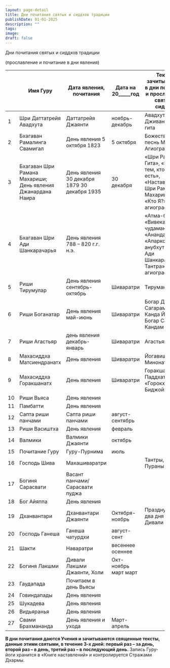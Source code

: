 ```yaml
---
layout: page-detail
title: Дни почитания святых и сиддхов традиции
publishDate: 01-01-2025
description: ""
tags: 
image: 
draft: false
---
```


 Дни почитания святых и сиддхов традиции

 (прославление и почитание в дни явления)

|     | **Имя Гуру**                                                 | **Дата явления, почитания**                    | **Дата на 20\_\_\_\_\_год** | **Тексты, зачитываемые в дни почитания и прославления святых и сиддхов**                                                |     |
| --- | ------------------------------------------------------------ | ---------------------------------------------- | --------------------------- | ----------------------------------------------------------------------------------------------------------------------- | --- |
| 1   | Шри Даттатрейя Авадхута                                      | Даттатрейя Джаянти                             | ноябрь-декабрь              | Авадхута-гита  Дживанмукта-гита                                                                                         |     |
| 2   | Бхагаван Рамалинга Свамигал                                  | День явления  5 октября 1823                   | 5 октября                   | Божественная песнь Милости, Агиография                                                                                  |     |
| 3   | Бхагаван Шри Рамана Махариши;  День явления Джанардана Наира | День явления  30 декабря 1879  30 декабря 1935 | 30 декабря                  | «Шри Рамана Гита», «Будь тем, кто ты есть», «Наставления Шри Раманы Махариши», «Кто Я?», агиография                     |     |
| 4   | Бхагаван Шри Ади Шанкарачарья                                | День явления  788 – 820 г.г. н.э.              |                             | «Атма-боддха», «Вивека-чудамани», «Анандалахари», «Апаркоша-анубхути», «Шри Ади Шанкарачарья Тантра» и т.д., агиография |     |
| 5   | Риши Тирумулар                                               | День явления  сентябрь-октябрь                 | Шиваратри                   | Тирумантирам                                                                                                            |     |
| 6   | Риши Боганатар                                               | День явления  май-июнь                         | Шиваратри                   | Богар Джнана Сагарам  Богар Канда Йога  Богар Саптха Кандам                                                             |     |
| 7   | Риши Агастьяр                                                | день явления  декабрь-январь                   | Шиваратри                   | Агастьям                                                                                                                |     |
| 8   | Махасиддха  Матсиендранатх                                   | День явления                                   | Шиваратри                   | Йогавишая Минонатха                                                                                                     |     |
| 9   | Махасиддха  Горакшанатх                                      | День явления                                   | Шиваратри                   | Горакша Паддхати  «Горокхо Биджой»                                                                                      |     |
| 10  | Риши Вьяса                                                   | День явления                                   |                             |                                                                                                                         |     |
| 11  | Памбатти                                                     | День явления                                   |                             |                                                                                                                         |     |
| 12  | Сапта риши панчами                                           | Сапта риши панчами                             | август-сентябрь             |                                                                                                                         |     |
| 13  | Риши Васиштха                                                | День явления                                   | февраль                     |                                                                                                                         |     |
| 14  | Валмики                                                      | Валмики Джаянти                                | октябрь                     |                                                                                                                         |     |
| 15  | Почитание Гуру                                               | Гуру-Пурнима                                   | июль                        |                                                                                                                         |     |
| 16  | Господь Шива                                                 | Махашиваратри                                  |                             | Тантры, Агамы, Пураны                                                                                                   |     |
| 17  | Богиня Сарасвати                                             | Васант панчами/Сарасвати пуджа                 |                             |                                                                                                                         |     |
| 18  | Бог Айяппа                                                   | День явления                                   |                             |                                                                                                                         |     |
| 19  | Дханвантари                                                  | Дханвантари Джаянти                            | Октября-ноябрь              | Празднуется за два дня до Дивали                                                                                        |     |
| 20  | Господь Ганеша                                               | Ганеша чатурдхи                                | август-сент                 |                                                                                                                         |     |
| 21  | Шакти                                                        | Наваратри                                      | весеннее  осеннее           |                                                                                                                         |     |
| 22  | Богиня Лакшми                                                | Дивали  Лакшми Джаянти,  Холи                  | Окт-ноябрь  март  март      |                                                                                                                         |     |
| 23  | Гаудапада                                                    | Почитаем в день Вьясы                          |                             |                                                                                                                         |     |
| 24  | Говиндапады                                                  | День явления                                   |                             |                                                                                                                         |     |
| 25  | Шукадева                                                     | День явления                                   |                             |                                                                                                                         |     |
| 26  | Видьяранья                                                   | День явления                                   |                             |                                                                                                                         |     |
| 27  | Свами Брахмананда                                            | День явления и ухода                           | Март-апрель                 |                                                                                                                         |     |

  
**В дни почитания даются Учения и зачитываются священные тексты, данные этими святыми, в течение 3-х дней: первый раз – за день, второй раз – в день, третий раз – в последующий день.** Запись Гуру-йоги хранится в «Книге наставлений» и контролируется Стражами Дхармы.
  
  
